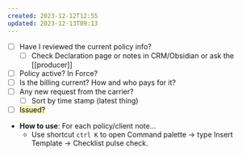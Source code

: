 ```yaml
---
created: 2023-12-12T12:55
updated: 2023-12-13T09:13
---
```

- [ ] Have I reviewed the current policy info? 
	- [ ] Check Declaration page or notes in CRM/Obsidian or ask the [[producer]]
- [ ] Policy active? In Force?
- [ ] Is the billing current? How and who pays for it? 
- [ ] Any new request from the carrier? 
	- [ ] Sort by time stamp (latest thing)
- [ ] <mark style="background: #FFF3A3A6;">Issued? </mark>

- **How to use**: For each policy/client note…
	- Use shortcut `ctrl K` to open Command palette → type Insert Template → Checklist pulse check.